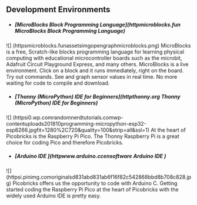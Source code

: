 ## Development Environments
 - ##### [MicroBlocks Block Programming Language](httpmicroblocks.fun MicroBlocks Block Programming Language)
 ![] (httpsmicroblocks.funassetsimgopengraphmicroblocks.png)
 MicroBlocks is a free, Scratch-like blocks programming language for learning physical computing with educational microcontroller boards such as the microbit, Adafruit Circuit Playground Express, and many others. MicroBlocks is a live environment. Click on a block and it runs immediately, right on the board. Try out commands. See and graph sensor values in real time. No more waiting for code to compile and download.
 - ##### [Thonny (MicroPython) IDE for Beginners](httpthonny.org Thonny (MicroPython) IDE for Beginners)
  ![] (httpsi0.wp.comrandomnerdtutorials.comwp-contentuploads201810programming-micropython-esp32-esp8266.jpgfit=1280%2C720&quality=100&strip=all&ssl=1)
 At the heart of Picobricks is the Raspberry Pi Pico. The Thonny Raspberry Pi is a great choice for coding Pico and therefore Picobricks.
 - ##### [Arduino IDE ](httpwww.arduino.ccensoftware Arduino IDE )
 ![] (httpsi.pinimg.comoriginalsd831abd831ab6f16f82c542868bbd8b708c828.jpg)
 Picobricks offers us the opportunity to code with Arduino C. Getting started coding the Raspberry Pi Pico at the heart of Picobricks with the widely used Arduino IDE is pretty easy.
